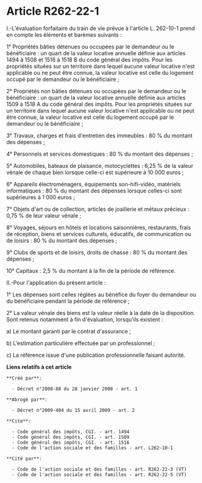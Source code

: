 # Article R262-22-1

I.-L'évaluation forfaitaire du train de vie prévue à l'article L. 262-10-1 prend en compte les éléments et barèmes
suivants : 

1° Propriétés bâties détenues ou occupées par le demandeur ou le bénéficiaire : un quart de la valeur locative annuelle
définie aux articles 1494 à 1508 et 1516 à 1518 B du code général des impôts. Pour les propriétés situées sur un territoire
dans lequel aucune valeur locative n'est applicable ou ne peut être connue, la valeur locative est celle du logement occupé
par le demandeur ou le bénéficiaire ; 

2° Propriétés non bâties détenues ou occupées par le demandeur ou le bénéficiaire : un quart de la valeur locative annuelle
définie aux articles 1509 à 1518 A du code général des impôts. Pour les propriétés situées sur un territoire dans lequel
aucune valeur locative n'est applicable ou ne peut être connue, la valeur locative est celle du logement occupé par le
demandeur ou le bénéficiaire ; 

3° Travaux, charges et frais d'entretien des immeubles : 80 % du montant des dépenses ; 

4° Personnels et services domestiques : 80 % du montant des dépenses ; 

5° Automobiles, bateaux de plaisance, motocyclettes : 6,25 % de la valeur vénale de chaque bien lorsque celle-ci est
supérieure à 10 000 euros ; 

6° Appareils électroménagers, équipements son-hifi-vidéo, matériels informatiques : 80 % du montant des dépenses lorsque
celles-ci sont supérieures à 1 000 euros ; 

7° Objets d'art ou de collection, articles de joaillerie et métaux précieux : 0,75 % de leur valeur vénale ; 

8° Voyages, séjours en hôtels et locations saisonnières, restaurants, frais de réception, biens et services culturels,
éducatifs, de communication ou de loisirs : 80 % du montant des dépenses ; 

9° Clubs de sports et de loisirs, droits de chasse : 80 % du montant des dépenses ; 

10° Capitaux : 2,5 % du montant à la fin de la période de référence. 

II.-Pour l'application du présent article : 

1° Les dépenses sont celles réglées au bénéfice du foyer du demandeur ou du bénéficiaire pendant la période de référence ; 

2° La valeur vénale des biens est la valeur réelle à la date de la disposition. Sont retenus notamment à fin d'évaluation,
lorsqu'ils existent : 

a) Le montant garanti par le contrat d'assurance ; 

b) L'estimation particulière effectuée par un professionnel ; 

c) La référence issue d'une publication professionnelle faisant autorité.

**Liens relatifs à cet article**

	**Créé par**:

	  - Décret n°2008-88 du 28 janvier 2008 - art. 1

	**Abrogé par**:

	  - Décret n°2009-404 du 15 avril 2009 - art. 2

	**Cite**:

	  - Code général des impôts, CGI. - art. 1494
	  - Code général des impôts, CGI. - art. 1509
	  - Code général des impôts, CGI. - art. 1516
	  - Code de l'action sociale et des familles - art. L262-10-1

	**Cité par**:

	  - Code de l'action sociale et des familles - art. R262-22-3 (VT)
	  - Code de l'action sociale et des familles - art. R262-22-5 (VT)
